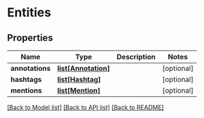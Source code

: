 # Entities

## Properties
Name | Type | Description | Notes
------------ | ------------- | ------------- | -------------
**annotations** | [**list[Annotation]**](Annotation.md) |  | [optional] 
**hashtags** | [**list[Hashtag]**](Hashtag.md) |  | [optional] 
**mentions** | [**list[Mention]**](Mention.md) |  | [optional] 

[[Back to Model list]](../README.md#documentation-for-models) [[Back to API list]](../README.md#documentation-for-api-endpoints) [[Back to README]](../README.md)

